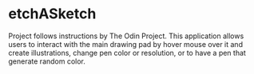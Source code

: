 # etchASketch
Project follows instructions by The Odin Project.
This application allows users to interact with the main drawing pad by hover mouse over it and create illustrations, change pen color or resolution, or to have a pen that generate random color. 
